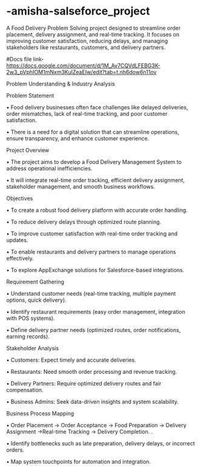 # -amisha-salseforce_project
A Food Delivery Problem Solving project designed to streamline order placement, delivery assignment, and real-time tracking. It focuses on improving customer satisfaction, reducing delays, and managing stakeholders like restaurants, customers, and delivery partners.

#Docs file link-
https://docs.google.com/document/d/1M_Av7CQVdLFEBG3K-2w3_pVphIOM1mNxm3KuIZeaEIw/edit?tab=t.nh6dow6n11ov

Problem Understanding & Industry Analysis


Problem Statement

• Food delivery businesses often face challenges like delayed deliveries, order mismatches, lack
of real-time tracking, and poor customer satisfaction.

• There is a need for a digital solution that can streamline operations, ensure transparency, and
enhance customer experience.

Project Overview

• The project aims to develop a Food Delivery Management System to address operational
inefficiencies.

• It will integrate real-time order tracking, efficient delivery assignment, stakeholder management,
and smooth business workflows.

Objectives

• To create a robust food delivery platform with accurate order handling.

• To reduce delivery delays through optimized route planning.

• To improve customer satisfaction with real-time order tracking and updates.

• To enable restaurants and delivery partners to manage operations effectively.

• To explore AppExchange solutions for Salesforce-based integrations.

Requirement Gathering

• Understand customer needs (real-time tracking, multiple payment options, quick delivery).

• Identify restaurant requirements (easy order management, integration with POS systems).


• Define delivery partner needs (optimized routes, order notifications, earning records).

Stakeholder Analysis

• Customers: Expect timely and accurate deliveries.


• Restaurants: Need smooth order processing and revenue tracking.

• Delivery Partners: Require optimized delivery routes and fair compensation.

• Business Admins: Seek data-driven insights and system scalability.

Business Process Mapping

• Order Placement → Order Acceptance → Food Preparation → Delivery Assignment →Real-time Tracking → Delivery Completion.
.

• Identify bottlenecks such as late preparation, delivery delays, or incorrect orders.

• Map system touchpoints for automation and integration.


